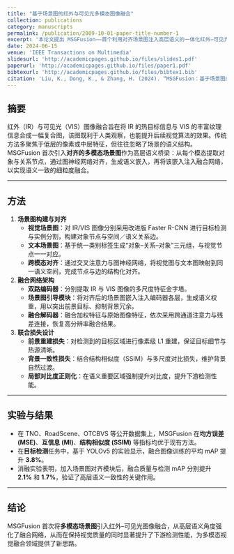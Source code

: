 ```yaml
---
title: "基于场景图的红外与可见光多模态图像融合"
collection: publications
category: manuscripts
permalink: /publication/2009-10-01-paper-title-number-1
excerpt: '本论文提出 MSGFusion——首个利用对齐场景图注入高层语义的一体化红外–可见光图像融合框架，在视觉质量与下游检测任务上均达到了最新水平。'
date: 2024-06-15
venue: 'IEEE Transactions on Multimedia'
slidesurl: 'http://academicpages.github.io/files/slides1.pdf'
paperurl: 'http://academicpages.github.io/files/paper1.pdf'
bibtexurl: 'http://academicpages.github.io/files/bibtex1.bib'
citation: 'Liu, K., Dong, K., & Zhang, H. (2024). “MSGFusion：基于场景图的红外与可见光多模态图像融合.” <i>IEEE Transactions on Multimedia</i>.'
---
```


## 摘要

红外（IR）与可见光（VIS）图像融合旨在将 IR 的热目标信息与 VIS 的丰富纹理信息合成一幅复合图，该图既利于人类观察，也能提升后续视觉算法的效果。传统方法多聚焦于低层的像素或中层特征，但往往忽略了场景的语义结构。MSGFusion 首次引入**对齐的多模态场景图**作为高层语义桥梁：从每个模态提取对象与关系节点，通过图神经网络对齐，生成语义嵌入，再将该嵌入注入融合网络，以实现语义一致的细粒度融合。

------

## 方法

1. **场景图构建与对齐**
   - **视觉场景图**：对 IR/VIS 图像分别采用改进版 Faster R-CNN 进行目标检测与实例分割，构建对象节点与空间／语义关系边。
   - **文本场景图**：基于统一类别标签生成“对象–关系–对象”三元组，与视觉节点一一对应。
   - **跨模态对齐**：通过交叉注意力与图神经网络，将视觉图与文本图映射到同一语义空间，完成节点与边的结构化对齐。
2. **融合网络架构**
   - **双路编码器**：分别提取 IR 与 VIS 图像的多尺度特征金字塔。
   - **场景图引导模块**：将对齐后的场景图嵌入注入编码器各层，生成语义权重，用以突出前景目标、抑制背景冗余。
   - **融合解码器**：融合加权特征与原始图像特征，依次采用跨通道注意力与残差连接，恢复高分辨率融合结果。
3. **联合损失设计**
   - **前景重建损失**：对检测到的目标区域进行像素级 L1 重建，保证目标细节与热源清晰。
   - **背景一致性损失**：结合结构相似度（SSIM）与多尺度对比损失，维护背景自然过渡。
   - **局部对比度正则化**：在语义重要区域强制提升对比度，提升下游检测性能。

------

## 实验与结果

- 在 TNO、RoadScene、OTCBVS 等公开数据集上，MSGFusion 在**均方误差 (MSE)**、**互信息 (MI)**、**结构相似度 (SSIM)** 等指标均优于现有方法。
- 在**目标检测**任务中，基于 YOLOv5 的实验显示，融合图像训练的平均 mAP 提升 **3.8%**。
- 消融实验表明，加入场景图对齐模块后，融合质量与检测 mAP 分别提升 **2.1%** 和 **1.7%**，验证了高层语义一致性的关键作用。

------

## 结论

MSGFusion 首次将**多模态场景图**引入红外–可见光图像融合，从高层语义角度强化了融合网络，从而在保持视觉质量的同时显著提升了下游检测性能，为多模态视觉融合领域提供了新思路。